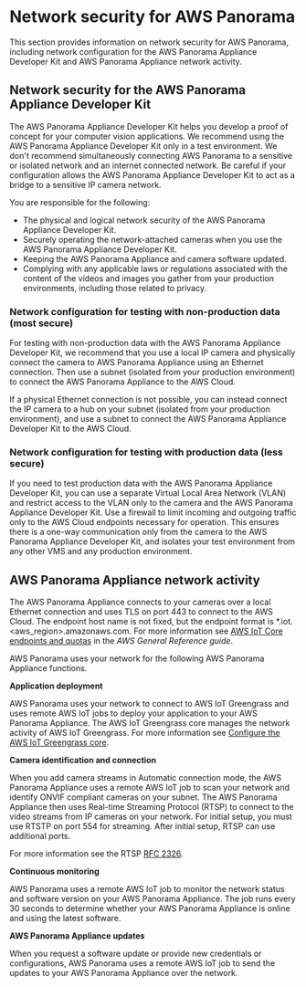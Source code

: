 # Network security for AWS Panorama<a name="security-network"></a>

This section provides information on network security for AWS Panorama, including network configuration for the AWS Panorama Appliance Developer Kit and AWS Panorama Appliance network activity\. 

## Network security for the AWS Panorama Appliance Developer Kit<a name="developer-kit-network-security"></a>

 The AWS Panorama Appliance Developer Kit helps you develop a proof of concept for your computer vision applications\. We recommend using the AWS Panorama Appliance Developer Kit only in a test environment\.  We don't recommend simultaneously connecting AWS Panorama to a sensitive or isolated network and an internet connected network\. Be careful if your configuration allows the AWS Panorama Appliance Developer Kit to act as a bridge to a sensitive IP camera network\. 

You are responsible for the following:
+  The physical and logical network security of the AWS Panorama Appliance Developer Kit\. 
+  Securely operating the network\-attached cameras when you use the AWS Panorama Appliance Developer Kit\. 
+  Keeping the AWS Panorama Appliance and camera software updated\. 
+  Complying with any applicable laws or regulations associated with the content of the videos and images you gather from your production environments, including those related to privacy\. 

### Network configuration for testing with non\-production data \(most secure\)<a name="network-config-without-testing"></a>

 For testing with non\-production data with the AWS Panorama Appliance Developer Kit, we recommend that you use a local IP camera and physically connect the camera to AWS Panorama Appliance using an Ethernet connection\. Then use a subnet \(isolated from your production environment\) to connect the AWS Panorama Appliance to the AWS Cloud\. 

 If a physical Ethernet connection is not possible, you can instead connect the IP camera to a hub on your subnet \(isolated from your production environment\), and use a subnet to connect the AWS Panorama Appliance Developer Kit to the AWS Cloud\. 

### Network configuration for testing with production data \(less secure\)<a name="network-config-with-test"></a>

 If you need to test production data with the AWS Panorama Appliance Developer Kit, you can use a separate Virtual Local Area Network \(VLAN\) and restrict access to the VLAN only to the camera and the AWS Panorama Appliance Developer Kit\. Use a firewall to limit incoming and outgoing traffic only to the AWS Cloud endpoints necessary for operation\. This ensures there is a one\-way communication only from the camera to the AWS Panorama Appliance Developer Kit, and isolates your test environment from any other VMS and any production environment\. 

## AWS Panorama Appliance network activity<a name="appliance-network-security"></a>

 The AWS Panorama Appliance connects to your cameras over a local Ethernet connection and uses TLS on port 443 to connect to the AWS Cloud\. The endpoint host name is not fixed, but the endpoint format is \*\.iot\.<aws\_region>\.amazonaws\.com\. For more information see [AWS IoT Core endpoints and quotas](https://docs.aws.amazon.com/general/latest/gr/iot-core.html) in the *AWS General Reference guide*\. 

AWS Panorama uses your network for the following AWS Panorama Appliance functions\.

**Application deployment**

AWS Panorama uses your network to connect to AWS IoT Greengrass and uses remote AWS IoT jobs to deploy your application to your AWS Panorama Appliance\. The AWS IoT Greengrass core manages the network activity of AWS IoT Greengrass\. For more information see [Configure the AWS IoT Greengrass core](https://docs.aws.amazon.com/greengrass/latest/developerguide/gg-core.html)\. 

**Camera identification and connection**

 When you add camera streams in Automatic connection mode, the AWS Panorama Appliance uses a remote AWS IoT job to scan your network and identify ONVIF compliant cameras on your subnet\. The AWS Panorama Appliance then uses Real\-time Streaming Protocol \(RTSP\) to connect to the video streams from IP cameras on your network\. For initial setup, you must use RTSTP on port 554 for streaming\. After initial setup, RTSP can use additional ports\.

 For more information see the RTSP [RFC 2326](https://tools.ietf.org/html/rfc2326)\. 

**Continuous monitoring**

AWS Panorama uses a remote AWS IoT job to monitor the network status and software version on your AWS Panorama Appliance\. The job runs every 30 seconds to determine whether your AWS Panorama Appliance is online and using the latest software\. 

**AWS Panorama Appliance updates**

When you request a software update or provide new credentials or configurations, AWS Panorama uses a remote AWS IoT job to send the updates to your AWS Panorama Appliance over the network\. 